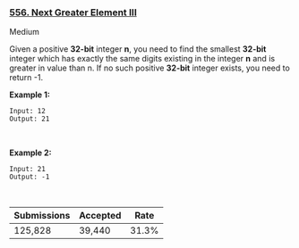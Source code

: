 ### [556. Next Greater Element III](https://leetcode.com/problems/next-greater-element-iii/)

Medium

Given a positive __32-bit__ integer __n__, you need to find the smallest __32-bit__ integer which has exactly the same digits existing in the integer __n__ and is greater in value than n. If no such positive __32-bit__ integer exists, you need to return -1.

__Example 1:__

```
Input: 12
Output: 21
```

 

__Example 2:__

```
Input: 21
Output: -1
```

 

| Submissions    | Accepted     | Rate   |
| -------------- | ------------ | ------ |
| 125,828 | 39,440 | 31.3% |